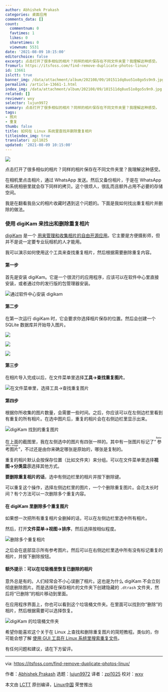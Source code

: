 ```yaml
---
author: Abhishek Prakash
categories: 桌面应用
comments_data: []
count:
  commentnum: 0
  favtimes: 1
  likes: 0
  sharetimes: 0
  viewnum: 5531
date: '2021-08-09 10:15:00'
editorchoice: false
excerpt: 点击打开了很多相似的相片？同样的相片保存在不同文件夹里？我理解这种感受。
fromurl: https://itsfoss.com/find-remove-duplicate-photos-linux/
id: 13661
islctt: true
banner_img: /data/attachment/album/202108/09/101511dq8uo51o8go5s9n9.jpg
permalink: /article-13661-1.html
index_img: /data/attachment/album/202108/09/101511dq8uo51o8go5s9n9.jpg.thumb.jpg
related: []
reviewer: wxy
selector: lujun9972
summary: 点击打开了很多相似的相片？同样的相片保存在不同文件夹里？我理解这种感受。
tags:
- 照片
- 重复
thumb: false
title: 如何在 Linux 系统里查找并删除重复相片
titleindex_img: true
translator: zpl1025
updated: '2021-08-09 10:15:00'
---
```


![](/data/attachment/album/202108/09/101511dq8uo51o8go5s9n9.jpg)


点击打开了很多相似的相片？同样的相片保存在不同文件夹里？我理解这种感受。


在相机里点击相片，通过 WhatsApp 发送。然后又备份相片，于是在 WhatsApp 和系统相册里就会存下同样的拷贝。这个很烦人，很乱而且额外占用不必要的存储空间。


我是在翻看我岳父的相片收藏时遇到这个问题的。下面是我如何找出重复相片并删除的做法。


### 使用 digiKam 来找出和删除重复相片


[digiKam](https://www.digikam.org/) 是一个 [用来管理和收集相片的自由开源应用](https://itsfoss.com/linux-photo-management-software/)。它主要是方便摄影师，但并不是说一定要专业玩相机的人才能用。


我可以演示如何使用这个工具来查找重复相片，然后根据需要删除重复内容。


#### 第一步


首先是安装 digiKam。它是一个很流行的应用程序，应该可以在软件中心里直接安装，或者通过你的发行版的包管理器安装。


![通过软件中心安装 digikam](/data/attachment/album/202108/09/101720xf2f3cp7369pz979.jpg)


#### 第二步


在第一次运行 digiKam 时，它会要求你选择相片保存的位置。然后会创建一个 SQLite 数据库并开始导入图片。


![](/data/attachment/album/202108/09/101859kegsizhgmef9iikg.jpg)


![](/data/attachment/album/202108/09/101908xmtmtz68aybf2fmw.jpg)


![](/data/attachment/album/202108/09/101915hxxo70z567vxewme.jpg)


#### 第三步


在相片导入完成以后，在文件菜单里选择**工具->查找重复图片**。


![在文件菜单里，选择工具->查找重复图片](/data/attachment/album/202108/09/101945zi0e0irmngoa9pg0.jpg)


#### 第四步


根据你所收集的图片数量，会需要一些时间。之后，你应该可以在左侧边栏里看到有重复的所有相片。在选中图片后，重复的相片会在右侧边栏里显示出来。


![digiKam 找到的重复图片](/data/attachment/album/202108/09/102013ry78bqhy4qysiqsz.jpg)


在上面的截图里，我在左侧选中的图片有四张一样的。其中有一张图片标记了“<ruby> 参考图片 <rt>  Reference image </rt></ruby>”，不过还是由你来确定哪张是原始的，哪张是复制的。


重复的相片默认会按保存位置（比如文件夹）来分组。可以在文件菜单里选择**视图->分类显示**选择其他方式。


**要删除重复相片的话**，选中有侧边栏里的相片并按下删除键。


可以重复这个操作，选择左侧边栏里的图片，一个个删除重复图片。会花太长时间？有个方法可以一次删除多个重复内容。


#### 在 digiKam 里删除多个重复图片


如果想一次把所有重复相片全删掉的话，可以在左侧边栏里选中所有相片。


然后，打开**文件菜单->视图->排序**，然后选择按相似程度。


![删除多个重复相片](/data/attachment/album/202108/09/102049o51nc9n5jc77l067.jpg)


之后会在底部显示所有参考图片。然后可以在右侧边栏里选中所有没有标记重复的相片，并按下删除按钮。


#### 额外提示：可以在垃圾桶里恢复已删除的相片


意外总是有的。人们经常会不小心误删了相片。这也是为什么 digiKam 不会立刻彻底删除图片。而是选择在保存相片的文件夹下创建隐藏的 `.dtrash` 文件夹，然后将“已删除”的相片移动到里面。


在应用程序界面上，你也可以看到这个垃圾桶文件夹。在里面可以找到你“删除”的相片，然后根据需要可以选择恢复。


![digiKam 的垃圾桶文件夹](/data/attachment/album/202108/09/102115x6lp2op9t95p9ktm.jpg)


希望你能喜欢这个关于在 Linux 上查找和删除重复图片的简短教程。类似的，你可能会想了解 [使用 GUI 工具在 Linux 系统里搜索重复文件](https://itsfoss.com/find-duplicate-files-linux/)。


有任何问题和建议，请在下方留评。




---


via: <https://itsfoss.com/find-remove-duplicate-photos-linux/>


作者：[Abhishek Prakash](https://itsfoss.com/author/abhishek/) 选题：[lujun9972](https://github.com/lujun9972) 译者：[zpl1025](https://github.com/zpl1025) 校对：[wxy](https://github.com/wxy)


本文由 [LCTT](https://github.com/LCTT/TranslateProject) 原创编译，[Linux中国](https://linux.cn/) 荣誉推出